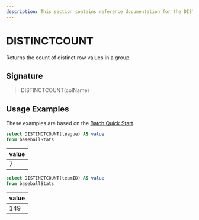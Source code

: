 ```yaml
---
description: This section contains reference documentation for the DISTINCTCOUNT function.
---
```


# DISTINCTCOUNT


Returns the count of distinct row values in a group

## Signature

> DISTINCTCOUNT(colName)

## Usage Examples

These examples are based on the [Batch Quick Start](../../basics/getting-started/quick-start.md#batch).

```sql
select DISTINCTCOUNT(league) AS value
from baseballStats 
```

| value   | 
| ------------- |
|7 |

```sql
select DISTINCTCOUNT(teamID) AS value
from baseballStats 
```

| value   | 
| ------------- |
| 149 |